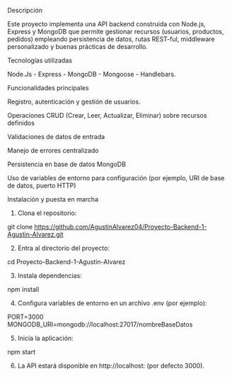 Descripción

Este proyecto implementa una API backend construida con Node.js, Express y MongoDB que permite gestionar recursos (usuarios, productos, pedidos) empleando persistencia de datos, rutas REST-ful, middleware personalizado y buenas prácticas de desarrollo.

Tecnologías utilizadas

Node.Js - Express - MongoDB - Mongoose - Handlebars.

Funcionalidades principales

Registro, autenticación y gestión de usuarios.

Operaciones CRUD (Crear, Leer, Actualizar, Eliminar) sobre recursos definidos

Validaciones de datos de entrada

Manejo de errores centralizado

Persistencia en base de datos MongoDB

Uso de variables de entorno para configuración (por ejemplo, URI de base de datos, puerto HTTP)

Instalación y puesta en marcha

1. Clona el repositorio:

git clone https://github.com/AgustinAlvarez04/Proyecto-Backend-1-Agustin-Alvarez.git


2. Entra al directorio del proyecto:

cd Proyecto-Backend-1-Agustin-Alvarez


3. Instala dependencias:

npm install


4. Configura variables de entorno en un archivo .env (por ejemplo):

PORT=3000
MONGODB_URI=mongodb://localhost:27017/nombreBaseDatos


5. Inicia la aplicación:

npm start


6. La API estará disponible en http://localhost:<PORT> (por defecto 3000).

